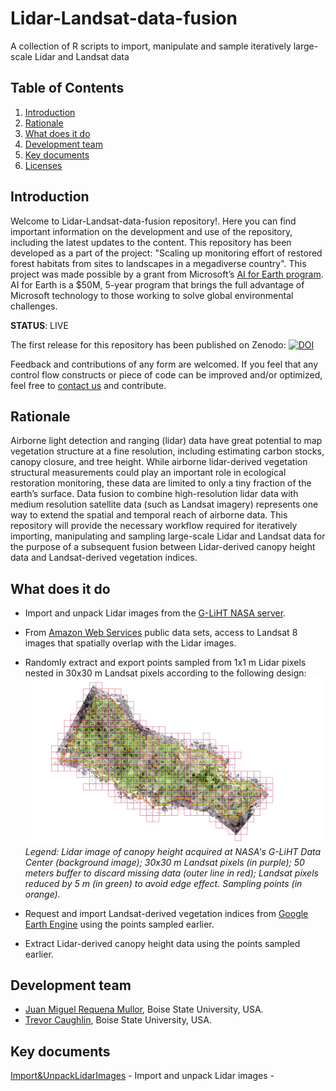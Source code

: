 # Lidar-Landsat-data-fusion
A collection of R scripts to import, manipulate and sample iteratively large-scale Lidar and Landsat data

## Table of Contents

1. [Introduction](#Introduction)<a name="Introduction"></a>
2. [Rationale](#Rationale)
3. [What does it do](#Learning_outcomes)
4. [Development team](#Development_team)
5. [Key documents](#Key_documents)
6. [Licenses](#Licenses)

## Introduction

Welcome to Lidar-Landsat-data-fusion repository!. Here you can find important information on the development and use of the repository, including the latest updates to the content. This repository has been developed as a part of the project: "Scaling up monitoring effort of restored forest habitats from sites to landscapes in a megadiverse country". This project was made possible by a grant from Microsoft’s [AI for Earth program](https://www.microsoft.com/en-us/ai/ai-for-earth). AI for Earth is a $50M, 5-year program that brings the full advantage of Microsoft technology to those working to solve global environmental challenges.

**STATUS**: LIVE

The first release for this repository has been published on Zenodo: [![DOI](https://zenodo.org/badge/DOI/10.5281/zenodo.1434288.svg)](https://doi.org/10.5281/zenodo.1434288)

Feedback and contributions of any form are welcomed. If you feel that any control flow constructs or piece of code can be improved and/or optimized, feel free to [contact us](https://github.com/jmrmcode) and contribute.

## Rationale <a name="Rationale"></a>

Airborne light detection and ranging (lidar) data have great potential to map vegetation structure at a fine resolution, including estimating carbon stocks, canopy closure, and tree height. While airborne lidar-derived vegetation structural measurements could play an important role in ecological restoration monitoring, these data are limited to only a tiny fraction of the earth’s surface. Data fusion to combine high-resolution lidar data with medium resolution satellite data (such as Landsat imagery) represents one way to extend the spatial and temporal reach of airborne data. This repository will provide the necessary workflow required for iteratively importing, manipulating and sampling large-scale Lidar and Landsat data for the purpose of a subsequent fusion between Lidar-derived canopy height data and Landsat-derived vegetation indices.

## What does it do<a name="Learning_outcomes"></a>

- Import and unpack Lidar images from the [G-LiHT NASA server](https://glihtdata.gsfc.nasa.gov/).
- From [Amazon Web Services](https://registry.opendata.aws/landsat-8/) public data sets, access to Landsat 8 images that spatially overlap with the Lidar images.
- Randomly extract and export points sampled from 1x1 m Lidar pixels nested in 30x30 m Landsat pixels according to the following design:
![Sampling design](https://github.com/jmrmcode/Lidar-Landsat-data-fusion/blob/master/general.png)
*Legend: Lidar image of canopy height acquired at NASA's G-LiHT Data Center (background image); 30x30 m Landsat pixels (in purple); 50 meters buffer to discard missing data (outer line in red); Landsat pixels reduced by 5 m (in green) to avoid edge effect. Sampling points (in orange).*

- Request and import Landsat-derived vegetation indices from [Google Earth Engine](https://earthengine.google.com/) using the points sampled earlier.
- Extract Lidar-derived canopy height data using the points sampled earlier.

## Development team <a name="Development_team"></a>

- [Juan Miguel Requena Mullor](https://github.com/jmrmcode), Boise State University, USA.
- [Trevor Caughlin](http://www.trevorcaughlin.com/), Boise State University, USA.

## Key documents <a name="Key_documents"></a>

[Import&UnpackLidarImages](Import&UnpackLidarImages) - Import and unpack Lidar images
[]() - 
